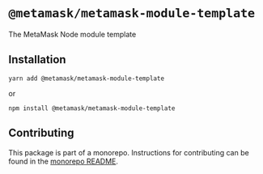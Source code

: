 # `@metamask/metamask-module-template`

The MetaMask Node module template

## Installation

`yarn add @metamask/metamask-module-template`

or

`npm install @metamask/metamask-module-template`

## Contributing

This package is part of a monorepo. Instructions for contributing can be found in the [monorepo README](https://github.com/MetaMask/metamask-design-system#readme).
